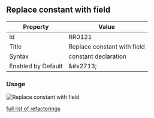 ## Replace constant with field

| Property | Value |
| -------- | ----- |
| Id | RR0121 |
| Title | Replace constant with field |
| Syntax | constant declaration |
| Enabled by Default | &\#x2713; |

### Usage

![Replace constant with field](../../images/refactorings/ReplaceConstantWithField.png)

[full list of refactorings](Refactorings.md)